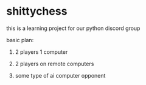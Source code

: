 # shittychess

this is a learning project for our python discord group

basic plan:

1) 2 players 1 computer

2) 2 players on remote computers

3) some type of ai computer opponent
